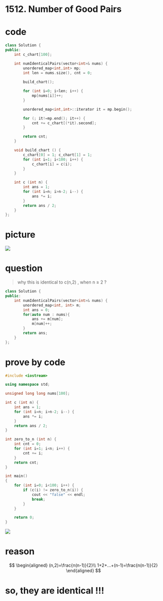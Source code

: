 # 1512. Number of Good Pairs

# code

```c++
class Solution {
public:
    int c_chart[100];

    int numIdenticalPairs(vector<int>& nums) {
        unordered_map<int,int> mp;
        int len = nums.size(), cnt = 0;
        
        build_chart();

        for (int i=0; i<len; i++) {
            mp[nums[i]]++;
        }

        unordered_map<int,int>::iterator it = mp.begin();

        for (; it!=mp.end(); it++) {
            cnt += c_chart[(*it).second];
        }

        return cnt;
    }

    void build_chart () {
        c_chart[0] = 1; c_chart[1] = 1;
        for (int i=1; i<100; i++) {
            c_chart[i] = c(i);
        }
    }

    int c (int n) {
        int ans = 1;
        for (int i=n; i>n-2; i--) {
            ans *= i;
        }
        return ans / 2;
    }
};
```

# picture

![](https://hackmd.io/_uploads/rkq15tqs2.png)

# question
> why this is identical to c(n,2) , when n $\geq$ 2 ?
```c++
class Solution {
public:
    int numIdenticalPairs(vector<int>& nums) {
        unordered_map<int, int> m;
        int ans = 0;
        for(auto num : nums){
            ans += m[num];
            m[num]++;
        }
        return ans;
    }
};
```
# prove by code
```c++
#include <iostream>

using namespace std;

unsigned long long nums[100];

int c (int n) {
    int ans = 1;
    for (int i=n; i>n-2; i--) {
        ans *= i;
    }
    return ans / 2;
}

int zero_to_n (int n) {
    int cnt = 0;
    for (int i=1; i<n; i++) {
        cnt += i;
    }
    return cnt;
}

int main()
{
    for (int i=0; i<100; i++) {
        if (c(i) != zero_to_n(i)) {
            cout << "false" << endl;
            break;
        }
    }

    return 0;
}
```
![](https://hackmd.io/_uploads/H1QAoF9i2.png)
# reason
$$
\begin{aligned}
(n,2)=\frac{n(n-1)}{2}\\
1+2+...+(n-1)=\frac{n(n-1)}{2} 
\end{aligned}
$$
# so, they are identical !!!
